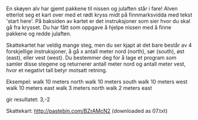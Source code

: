 En skøyen alv har gjemt pakkene til nissen og julaften står i fare! Alven etterlot seg et kart over med et rødt kryss midt på finnmarksvidda med tekst 'start here'. På baksiden av kartet er det instruksjoner som sier hvor du skal gå fra krysset. Du har fått som oppgave å hjelpe nissen med å finne pakkene og redde julaften.

Skattekartet har veldig mange steg, men du ser kjapt at det bare består av 4 forskjellige instruksjoner, å gå x antall meter nord (north), sør (south), øst (east), eller vest (west). Du bestemmer deg for å lage et program som samler disse stegene og returnerer antall meter nord og antall meter vest, hvor et negativt tall betyr motsatt retning.

Eksempel:
walk 10 meters north
walk 10 meters south
walk 10 meters west
walk 10 meters east
walk 3 meters north
walk 2 meters east

gir resultatet:
3,-2

Skattekart: http://pastebin.com/BZrAMcN2
(downloaded as 07.txt)
